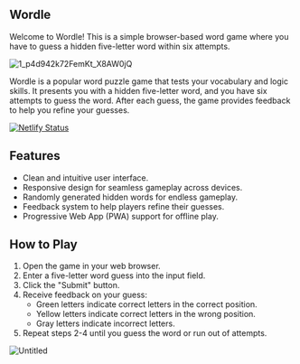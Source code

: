 ## Wordle 

Welcome to Wordle! This is a simple browser-based word game where you have to guess a hidden five-letter word within six attempts.


![1_p4d942k72FemKt_X8AW0jQ](https://github.com/mamad-1999/wordle-clone/assets/91375726/8bf5b2de-869c-4860-bc4b-9f4e3588fded)



Wordle is a popular word puzzle game that tests your vocabulary and logic skills. It presents you with a hidden five-letter word, and you have six attempts to guess the word. After each guess, the game provides feedback to help you refine your guesses.



[![Netlify Status](https://api.netlify.com/api/v1/badges/5ba4bd2c-125e-4093-b236-56ffcaf4b2c8/deploy-status)](https://app.netlify.com/sites/wordle-gameclone/deploys)

## Features

- Clean and intuitive user interface.
- Responsive design for seamless gameplay across devices.
- Randomly generated hidden words for endless gameplay.
- Feedback system to help players refine their guesses.
- Progressive Web App (PWA) support for offline play.

## How to Play

1. Open the game in your web browser.
2. Enter a five-letter word guess into the input field.
3. Click the "Submit" button.
4. Receive feedback on your guess:
   - Green letters indicate correct letters in the correct position.
   - Yellow letters indicate correct letters in the wrong position.
   - Gray letters indicate incorrect letters.
5. Repeat steps 2-4 until you guess the word or run out of attempts.


![Untitled](https://github.com/mamad-1999/wordle-clone/assets/91375726/9928a43e-6065-4761-83ad-3f1d9ac6ad45)

